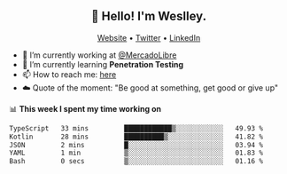 <h2 align="center">👋 Hello! I'm Weslley.</h2>
<p align="center">
  <a href="http://weslleyneri.com.br">Website</a> •
  <a href="https://twitter.com/Weslley_Neri">Twitter</a> •
  <a href="https://www.linkedin.com/in/weslley-neri-3658908b">LinkedIn</a>
</p>


- 🔭 I’m currently working at [@MercadoLibre](https://github.com/mercadolibre)
- 🌱 I’m currently learning **Penetration Testing**
- 📫 How to reach me: [here](mailto:weslley39@gmail.com)
- ☁️ Quote of the moment: "Be good at something, get good or give up"

📊 **This week I spent my time working on**
<!--START_SECTION:waka-->

```txt
TypeScript   33 mins         ████████████▒░░░░░░░░░░░░   49.93 %
Kotlin       28 mins         ██████████▒░░░░░░░░░░░░░░   41.82 %
JSON         2 mins          █░░░░░░░░░░░░░░░░░░░░░░░░   03.94 %
YAML         1 min           ▒░░░░░░░░░░░░░░░░░░░░░░░░   01.83 %
Bash         0 secs          ▒░░░░░░░░░░░░░░░░░░░░░░░░   01.16 %
```

<!--END_SECTION:waka-->

<!-- Inspired by https://github.com/gruselhaus/gruselhaus -->
